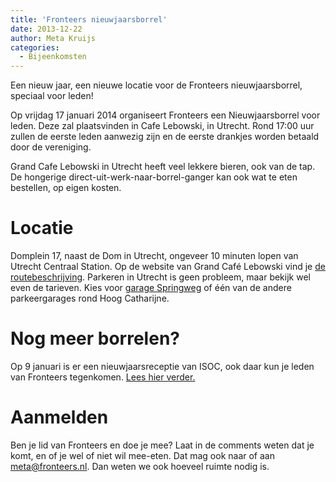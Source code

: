 ```yaml
---
title: 'Fronteers nieuwjaarsborrel'
date: 2013-12-22
author: Meta Kruijs
categories:
  - Bijeenkomsten
---
```


Een nieuw jaar, een nieuwe locatie voor de Fronteers nieuwjaarsborrel, speciaal voor leden!

Op vrijdag 17 januari 2014 organiseert Fronteers een Nieuwjaarsborrel voor leden. Deze zal plaatsvinden in Cafe Lebowski, in Utrecht.
Rond 17:00 uur zullen de eerste leden aanwezig zijn en de eerste drankjes worden betaald door de vereniging.

Grand Cafe Lebowski in Utrecht heeft veel lekkere bieren, ook van de tap. De hongerige direct-uit-werk-naar-borrel-ganger kan ook wat te eten bestellen, op eigen kosten.

# Locatie

Domplein 17, naast de Dom in Utrecht, ongeveer 10 minuten lopen van Utrecht Centraal Station. Op de website van Grand Café Lebowski vind je [de routebeschrijving](http://www.grandcafelebowski.nl/contact-en-route).
Parkeren in Utrecht is geen probleem, maar bekijk wel even de tarieven. Kies voor [garage Springweg](http://www.interparking.nl/find-parking/Springweg/) of één van de andere parkeergarages rond Hoog Catharijne.

# Nog meer borrelen?

Op 9 januari is er een nieuwjaarsreceptie van ISOC, ook daar kun je leden van Fronteers tegenkomen. [Lees hier verder.](/blog/2013/12/nieuwjaarsreceptie-isoc)

# Aanmelden

Ben je lid van Fronteers en doe je mee? Laat in de comments weten dat je komt, en of je wel of niet wil mee-eten. Dat mag ook naar of aan <meta@fronteers.nl>. Dan weten we ook hoeveel ruimte nodig is.
